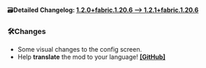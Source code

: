 🗃️**Detailed Changelog: [1.2.0+fabric.1.20.6 --> 1.2.1+fabric.1.20.6](https://github.com/UltimatChamp/BetterGrassify/compare/1.2.0+fabric.1.20.6...1.2.1+fabric.1.20.6)**

### 🛠️Changes

- Some visual changes to the config screen.
- Help **translate** the mod to your language! [**[GitHub]**](https://github.com/UltimatChamp/BetterGrassify)

